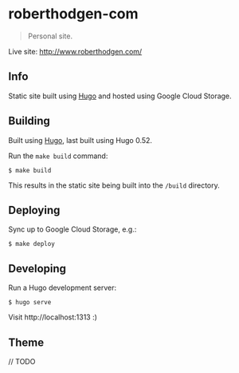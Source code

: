 # roberthodgen-com
> Personal site.

Live site: http://www.roberthodgen.com/

## Info

Static site built using [Hugo](https://gohugo.io/) and hosted using Google Cloud Storage.

## Building

Built using [Hugo](https://gohugo.io/), last built using Hugo 0.52.

Run the `make build` command:

```
$ make build
```

This results in the static site being built into the `/build` directory.

## Deploying

Sync up to Google Cloud Storage, e.g.:

```
$ make deploy
```

## Developing

Run a Hugo development server:

```
$ hugo serve
```

Visit http://localhost:1313 :)

## Theme

// TODO
